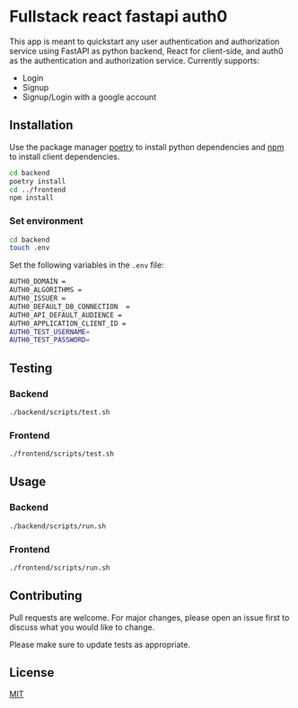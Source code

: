 # Fullstack react fastapi auth0

This app is meant to quickstart any user authentication and authorization service using FastAPI as python backend, React for client-side, and auth0 as the authentication and authorization service. 
Currently supports:
- Login
- Signup
- Signup/Login with a google account


## Installation

Use the package manager [poetry](https://python-poetry.org/docs/) to install python dependencies and [npm](https://docs.npmjs.com/cli/v6/commands/npm-install) to install client dependencies.

```bash
cd backend
poetry install
cd ../frontend
npm install
```

### Set environment
```bash
cd backend
touch .env
```
Set the following variables in the `.env` file:
```bash
AUTH0_DOMAIN = 
AUTH0_ALGORITHMS = 
AUTH0_ISSUER = 
AUTH0_DEFAULT_DB_CONNECTION  = 
AUTH0_API_DEFAULT_AUDIENCE = 
AUTH0_APPLICATION_CLIENT_ID = 
AUTH0_TEST_USERNAME=
AUTH0_TEST_PASSWORD=
```


## Testing
### Backend
```bash
./backend/scripts/test.sh
```

### Frontend
```bash
./frontend/scripts/test.sh
```

## Usage

### Backend
```bash
./backend/scripts/run.sh
```

### Frontend
```bash
./frontend/scripts/run.sh
```

## Contributing

Pull requests are welcome. For major changes, please open an issue first
to discuss what you would like to change.

Please make sure to update tests as appropriate.

## License

[MIT](https://choosealicense.com/licenses/mit/)